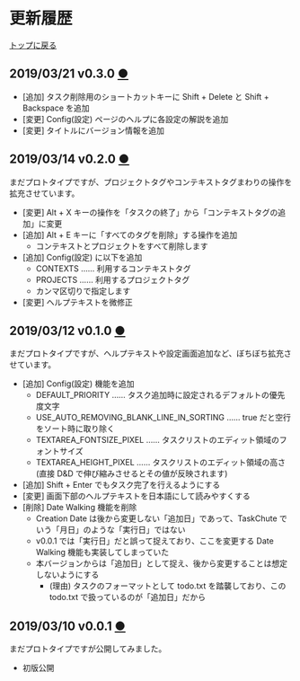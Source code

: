 # 更新履歴
[トップに戻る](../index.html)

## 2019/03/21 v0.3.0 [●](v0.3.0/index.html)
- [追加] タスク削除用のショートカットキーに Shift + Delete と Shift + Backspace を追加
- [変更] Config(設定) ページのヘルプに各設定の解説を追加
- [変更] タイトルにバージョン情報を追加

## 2019/03/14 v0.2.0 [●](v0.2.0/index.html)
まだプロトタイプですが、プロジェクトタグやコンテキストタグまわりの操作を拡充させています。

- [変更] Alt + X キーの操作を「タスクの終了」から「コンテキストタグの追加」に変更
- [追加] Alt + E キーに「すべてのタグを削除」する操作を追加
  - コンテキストとプロジェクトをすべて削除します
- [追加] Config(設定) に以下を追加
  - CONTEXTS …… 利用するコンテキストタグ
  - PROJECTS …… 利用するプロジェクトタグ
  - カンマ区切りで指定します
- [変更] ヘルプテキストを微修正

## 2019/03/12 v0.1.0 [●](v0.1.0/index.html)
まだプロトタイプですが、ヘルプテキストや設定画面追加など、ぼちぼち拡充させています。

- [追加] Config(設定) 機能を追加
  - DEFAULT_PRIORITY …… タスク追加時に設定されるデフォルトの優先度文字
  - USE_AUTO_REMOVING_BLANK_LINE_IN_SORTING …… true だと空行をソート時に取り除く
  - TEXTAREA_FONTSIZE_PIXEL …… タスクリストのエディット領域のフォントサイズ
  - TEXTAREA_HEIGHT_PIXEL …… タスクリストのエディット領域の高さ(直接 D&D で伸び縮みさせるとその値が反映されます)
- [追加] Shift + Enter でもタスク完了を行えるようにする
- [変更] 画面下部のヘルプテキストを日本語にして読みやすくする
- [削除] Date Walking 機能を削除
  - Creation Date は後から変更しない「追加日」であって、TaskChute でいう「月日」のような「実行日」ではない
  - v0.0.1 では「実行日」だと誤って捉えており、ここを変更する Date Walking 機能も実装してしまっていた
  - 本バージョンからは「追加日」として捉え、後から変更することは想定しないようにする
    - (理由) タスクのフォーマットとして todo.txt を踏襲しており、この todo.txt で扱っているのが「追加日」だから

## 2019/03/10 v0.0.1 [●](v0.0.1/index.html)
まだプロトタイプですが公開してみました。

- 初版公開
